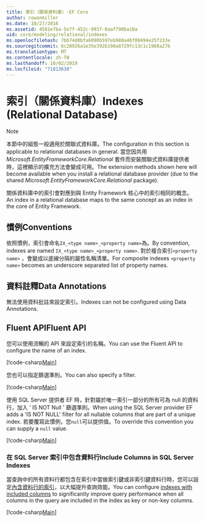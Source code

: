 ```yaml
---
title: 索引（關係資料庫）-EF Core
author: rowanmiller
ms.date: 10/27/2016
ms.assetid: 4581e7ba-5e7f-452c-9937-0aaf790ba10a
uid: core/modeling/relational/indexes
ms.openlocfilehash: 7bb74d0bfa6090b597eb988a46f00494e25f233e
ms.sourcegitcommit: 6c28926a1e35e392b198a8729fc13c1c1968a27b
ms.translationtype: MT
ms.contentlocale: zh-TW
ms.lasthandoff: 10/02/2019
ms.locfileid: "71813638"
---
```

# <a name="indexes-relational-database"></a><span data-ttu-id="6b6d4-102">索引（關係資料庫）</span><span class="sxs-lookup"><span data-stu-id="6b6d4-102">Indexes (Relational Database)</span></span>

> [!NOTE]  
> <span data-ttu-id="6b6d4-103">本節中的組態一般適用於關聯式資料庫。</span><span class="sxs-lookup"><span data-stu-id="6b6d4-103">The configuration in this section is applicable to relational databases in general.</span></span> <span data-ttu-id="6b6d4-104">當您因共用 *Microsoft.EntityFrameworkCore.Relational* 套件而安裝關聯式資料庫提供者時，這裡顯示的擴充方法會變成可用。</span><span class="sxs-lookup"><span data-stu-id="6b6d4-104">The extension methods shown here will become available when you install a relational database provider (due to the shared *Microsoft.EntityFrameworkCore.Relational* package).</span></span>

<span data-ttu-id="6b6d4-105">關係資料庫中的索引會對應到與 Entity Framework 核心中的索引相同的概念。</span><span class="sxs-lookup"><span data-stu-id="6b6d4-105">An index in a relational database maps to the same concept as an index in the core of Entity Framework.</span></span>

## <a name="conventions"></a><span data-ttu-id="6b6d4-106">慣例</span><span class="sxs-lookup"><span data-stu-id="6b6d4-106">Conventions</span></span>

<span data-ttu-id="6b6d4-107">依照慣例，索引會命名`IX_<type name>_<property name>`為。</span><span class="sxs-lookup"><span data-stu-id="6b6d4-107">By convention, indexes are named `IX_<type name>_<property name>`.</span></span> <span data-ttu-id="6b6d4-108">對於複合索引`<property name>` ，會變成以底線分隔的屬性名稱清單。</span><span class="sxs-lookup"><span data-stu-id="6b6d4-108">For composite indexes `<property name>` becomes an underscore separated list of property names.</span></span>

## <a name="data-annotations"></a><span data-ttu-id="6b6d4-109">資料註釋</span><span class="sxs-lookup"><span data-stu-id="6b6d4-109">Data Annotations</span></span>

<span data-ttu-id="6b6d4-110">無法使用資料批註來設定索引。</span><span class="sxs-lookup"><span data-stu-id="6b6d4-110">Indexes can not be configured using Data Annotations.</span></span>

## <a name="fluent-api"></a><span data-ttu-id="6b6d4-111">Fluent API</span><span class="sxs-lookup"><span data-stu-id="6b6d4-111">Fluent API</span></span>

<span data-ttu-id="6b6d4-112">您可以使用流暢的 API 來設定索引的名稱。</span><span class="sxs-lookup"><span data-stu-id="6b6d4-112">You can use the Fluent API to configure the name of an index.</span></span>

[!code-csharp[Main](../../../../samples/core/Modeling/FluentAPI/Relational/IndexName.cs?name=Model&highlight=9)]

<span data-ttu-id="6b6d4-113">您也可以指定篩選準則。</span><span class="sxs-lookup"><span data-stu-id="6b6d4-113">You can also specify a filter.</span></span>

[!code-csharp[Main](../../../../samples/core/Modeling/FluentAPI/Relational/IndexFilter.cs?name=Model&highlight=9)]

<span data-ttu-id="6b6d4-114">使用 SQL Server 提供者 EF 時，針對屬於唯一索引一部分的所有可為 null 的資料行，加入 ' IS NOT Null ' 篩選準則。</span><span class="sxs-lookup"><span data-stu-id="6b6d4-114">When using the SQL Server provider EF adds a 'IS NOT NULL' filter for all nullable columns that are part of a unique index.</span></span> <span data-ttu-id="6b6d4-115">若要覆寫此慣例，您`null`可以提供值。</span><span class="sxs-lookup"><span data-stu-id="6b6d4-115">To override this convention you can supply a `null` value.</span></span>

[!code-csharp[Main](../../../../samples/core/Modeling/FluentAPI/Relational/IndexNoFilter.cs?name=Model&highlight=10)]

### <a name="include-columns-in-sql-server-indexes"></a><span data-ttu-id="6b6d4-116">在 SQL Server 索引中包含資料行</span><span class="sxs-lookup"><span data-stu-id="6b6d4-116">Include Columns in SQL Server Indexes</span></span>

<span data-ttu-id="6b6d4-117">當查詢中的所有資料行都包含在索引中當做索引鍵或非索引鍵資料行時，您可以設定[內含資料行的索引](https://docs.microsoft.com/sql/relational-databases/indexes/create-indexes-with-included-columns)，以大幅提升查詢效能。</span><span class="sxs-lookup"><span data-stu-id="6b6d4-117">You can configure [indexes with included columns](https://docs.microsoft.com/sql/relational-databases/indexes/create-indexes-with-included-columns) to significantly improve query performance when all columns in the query are included in the index as key or non-key columns.</span></span>

[!code-csharp[Main](../../../../samples/core/Modeling/FluentAPI/Relational/ForSqlServerHasIndex.cs?name=Model)]
